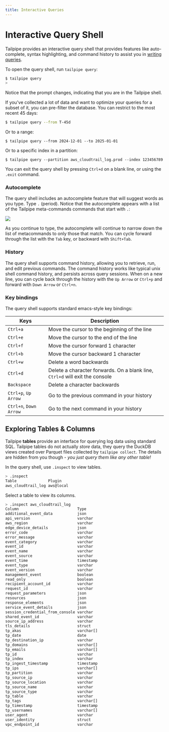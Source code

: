 ```yaml
---
title: Interactive Queries
---
```


# Interactive Query Shell
Tailpipe provides an interactive query shell that provides features like auto-complete, syntax highlighting, and command history to assist you in [writing queries](/docs/sql).

To open the query shell, run `tailpipe query`:

```bash
$ tailpipe query
>
```

Notice that the prompt changes, indicating that you are in the Tailpipe shell.

If you've collected a lot of data and want to optimize your queries for a subset of it, you can pre-filter the database. You can restrict to the most recent 45 days:

```bash
$ tailpipe query --from T-45d
```

Or to a range:

```
$ tailpipe query --from 2024-12-01 --to 2025-01-01
```

Or to a specific index in a partition:

```
$ tailpipe query --partition aws_cloudtrail_log.prod --index 123456789
```

You can exit the query shell by pressing `Ctrl+d` on a blank line, or using the `.exit` command.


### Autocomplete
The query shell includes an autocomplete feature that will suggest words as you type.  Type `.` (period). Notice that the autocomplete appears with a list of the Tailpipe meta-commands commands that start with `.`:

![](/shell/metacommands.png)

As you continue to type, the autocomplete will continue to narrow down the list of metacommands to only those that match. You can cycle forward through the list with the `Tab` key, or backward with `Shift+Tab`. 


### History
The query shell supports command history, allowing you to retrieve, run, and edit previous commands.  The command history works like typical unix shell command history, and persists across query sessions.  When on a new line, you can cycle back through the history with the `Up Arrow` or `Ctrl+p` and forward with `Down Arrow` or `Ctrl+n`.


### Key bindings
The query shell supports standard emacs-style key bindings:

| Keys | Description
|-|-
| `Ctrl+a` |	Move the cursor to the beginning of the line
| `Ctrl+e` |	Move the cursor to the end of the line
| `Ctrl+f` |	Move the cursor forward 1 character
| `Ctrl+b` |	Move the cursor backward 1 character
| `Ctrl+w` |	Delete a word backwards
| `Ctrl+d` |	Delete a character forwards.  On a blank line, `Ctrl+d` will exit the console
| `Backspace` | Delete a character backwards
| `Ctrl+p`, `Up Arrow` |	Go to the previous command in your history
| `Ctrl+n`, `Down Arrow` |	Go to the next command in your history


## Exploring Tables & Columns

Tailpipe **tables** provide an interface for querying log data using standard SQL.  Tailpipe tables do not actually *store* data, they query the DuckDB views created over Parquet files collected by `tailpipe collect`. The details are hidden from you though - *you just query them like any other table!*

In the query shell, use `.inspect` to view tables. 

```bash
> .inspect
Table              Plugin    
aws_cloudtrail_log aws@local 
```

Select a table to view its columns.

```bash
> .inspect aws_cloudtrail_log
Column                          Type      
additional_event_data           json      
api_version                     varchar   
aws_region                      varchar   
edge_device_details             json      
error_code                      varchar   
error_message                   varchar   
event_category                  varchar   
event_id                        varchar   
event_name                      varchar   
event_source                    varchar   
event_time                      timestamp 
event_type                      varchar   
event_version                   varchar   
management_event                boolean   
read_only                       boolean   
recipient_account_id            varchar   
request_id                      varchar   
request_parameters              json      
resources                       json      
response_elements               json      
service_event_details           json      
session_credential_from_console varchar   
shared_event_id                 varchar   
source_ip_address               varchar   
tls_details                     struct    
tp_akas                         varchar[] 
tp_date                         date      
tp_destination_ip               varchar   
tp_domains                      varchar[] 
tp_emails                       varchar[] 
tp_id                           varchar   
tp_index                        varchar   
tp_ingest_timestamp             timestamp 
tp_ips                          varchar[] 
tp_partition                    varchar   
tp_source_ip                    varchar   
tp_source_location              varchar   
tp_source_name                  varchar   
tp_source_type                  varchar   
tp_table                        varchar   
tp_tags                         varchar[] 
tp_timestamp                    timestamp 
tp_usernames                    varchar[] 
user_agent                      varchar   
user_identity                   struct    
vpc_endpoint_id                 varchar  
```


